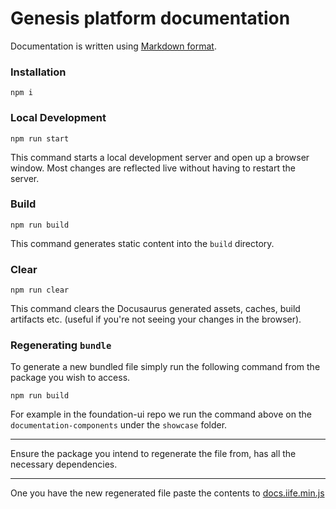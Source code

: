 # Genesis platform documentation

Documentation is written using [Markdown format](markdown-syntax.md).

### Installation

```
npm i
```

### Local Development

```
npm run start
```

This command starts a local development server and open up a browser window. Most changes are reflected live without having to restart the server.

### Build

```
npm run build
```

This command generates static content into the `build` directory.

### Clear

```
npm run clear
```

This command clears the Docusaurus generated assets, caches, build artifacts etc. (useful if you're not seeing your changes in the browser).

### Regenerating `bundle`

To generate a new bundled file simply run the following command from the package you wish to access.

```
npm run build
``` 

For example in the foundation-ui repo we run the command above on the `documentation-components` under the `showcase` folder. 

***
Ensure the package you intend to regenerate the file from, has all the necessary dependencies. 
***
One you have the new regenerated file paste the contents to [docs.iife.min.js]( static/js/docs.iife.min.js)
